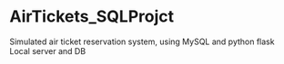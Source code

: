 # AirTickets_SQLProjct
Simulated air ticket reservation system, using MySQL and python flask
Local server and DB
